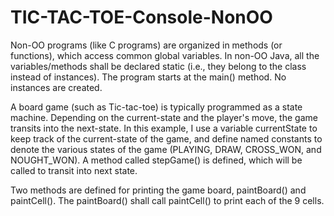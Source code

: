 # TIC-TAC-TOE-Console-NonOO

Non-OO programs (like C programs) are organized in methods (or functions),
which access common global variables. In non-OO Java, all the variables/methods
shall be declared static (i.e., they belong to the class instead of instances).
The program starts at the main() method. No instances are created.

A board game (such as Tic-tac-toe) is typically programmed as a state machine.
Depending on the current-state and the player's move, the game transits into the next-state.
In this example, I use a variable currentState to keep track of the current-state of the game,
and define named constants to denote the various states of the game (PLAYING, DRAW, CROSS_WON,
and NOUGHT_WON).  A method called stepGame() is defined, which will be called to transit into next state.

Two methods are defined for printing the game board, paintBoard() and paintCell().
The paintBoard() shall call paintCell() to print each of the 9 cells.